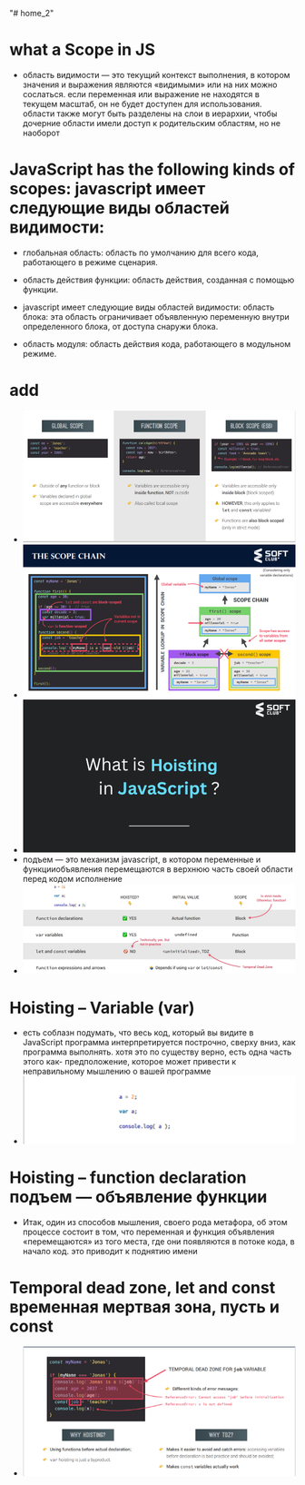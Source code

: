 "# home_2"  
# what a Scope in JS
- область видимости — это текущий контекст выполнения, в котором значения и выражения
являются «видимыми» или на них можно сослаться. если переменная или выражение не находятся в текущем
масштаб, он не будет доступен для использования. области также могут быть разделены на слои в иерархии,
чтобы дочерние области имели доступ к родительским областям, но не наоборот
# JavaScript has the following kinds of scopes: javascript имеет следующие виды областей видимости:
- глобальная область: область по умолчанию для всего кода, работающего в режиме сценария.
- область действия функции: область действия, созданная с помощью функции.
- javascript имеет следующие виды областей видимости:
область блока: эта область ограничивает объявленную переменную
внутри определенного блока, от доступа снаружи блока. 

 - область модуля: область действия кода, работающего в модульном режиме.
 # add
 -  ![Alt text](image.png)
  - ![Alt text](image-1.png)
  - ![Alt text](image-2.png)
  - подъем — это механизм javascript, в котором переменные и функцииобъявления перемещаются в верхнюю часть своей области перед кодом исполнение
  - ![Alt text](image-3.png)
  # Hoisting – Variable (var) 
  - есть соблазн подумать, что весь код, который вы видите в JavaScript программа интерпретируется построчно, сверху вниз, как программа
выполнять. хотя это по существу верно, есть одна часть этого как- предположение, которое может привести к неправильному мышлению о вашей программе
- ![Alt text](image-4.png)
# Hoisting – function declaration подъем — объявление функции
- Итак, один из способов мышления, своего рода метафора, об этом процессе состоит в том, что переменная и функция
объявления «перемещаются» из того места, где они появляются в потоке кода, в начало код. это приводит к поднятию имени
# Temporal dead zone, let and const временная мертвая зона, пусть и const
- ![Alt text](image-5.png)